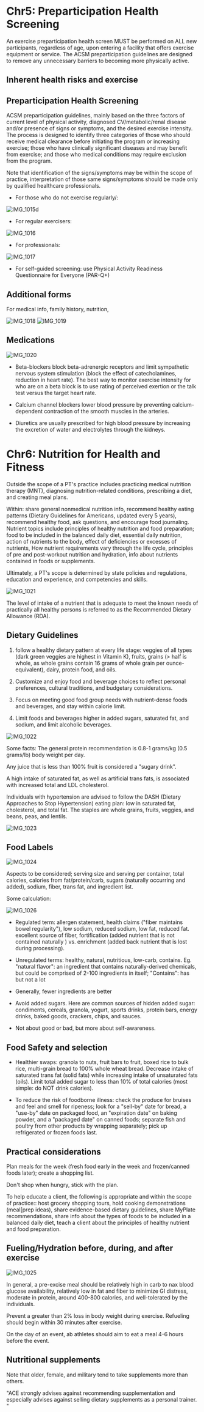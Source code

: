 # Chr5: Preparticipation Health Screening

An exercise preparticipation health screen MUST be performed on ALL new participants, regardless of age, upon entering a facility that offers exercise equipment or service. The ACSM preparticipation guidelines are designed to remove any unnecessary barriers to becoming more physically active. 

## Inherent health risks and exercise

## Preparticipation Health Screening

ACSM preparticipation guidelines, mainly based on the three factors of current level of physical activity, diagnosed CV/metabolic/renal disease and/or presence of signs or symptoms, and the desired exercise intensity. The process is designed to identify three categories of those who should receive medical clearance before initiating the program or increasing exercise; those who have clinically significant diseases and may benefit from exercise; and those who medical conditions may require exclusion from the program. 

Note that identification of the signs/symptoms may be within the scope of practice, interpretation of those same signs/symptoms should be made only by qualified healthcare professionals. 

- For those who do not exercise regularly/:

![IMG_1015](https://github.com/Shantang3/ACE-CPT-Notes/assets/25567822/00b4d960-8582-429a-b4e0-810e0d69aa50)d

- For regular exercisers:

![IMG_1016](https://github.com/Shantang3/ACE-CPT-Notes/assets/25567822/db4130f8-6982-4ce7-bfc3-7d08e3528489)

- For professionals:

![IMG_1017](https://github.com/Shantang3/ACE-CPT-Notes/assets/25567822/f77e0ece-c663-41f5-ad69-80fecf2aff69)

- For self-guided screening: use Physical Activity Readiness Questionnaire for Everyone (PAR-Q+)

## Additional forms

For medical info, family history, nutrition, 

![IMG_1018](https://github.com/Shantang3/ACE-CPT-Notes/assets/25567822/60f28dce-af73-4632-8b7f-00e4f9a3b599)
![IMG_1019](https://github.com/Shantang3/ACE-CPT-Notes/assets/25567822/6f39603a-0c9d-402b-ac89-95f3d642bc53)

## Medications

![IMG_1020](https://github.com/Shantang3/ACE-CPT-Notes/assets/25567822/df2d38d3-e8b8-47c6-b62b-49cdf2403881)

- Beta-blockers block beta-adrenergic receptors and limit sympathetic nervous system stimulation (block the effect of catecholamines, reduction in heart rate). The best way to monitor exercise intensity for who are on a beta block is to use rating of perceived exertion or the talk test versus the target heart rate.

- Calcium channel blockers lower blood pressure by preventing calcium-dependent contraction of the smooth muscles in the arteries.

- Diuretics are usually prescribed for high blood pressure by increasing the excretion of water and electrolytes through the kidneys. 




# Chr6: Nutrition for Health and Fitness

Outside the scope of a PT's practice includes practicing medical nutrition therapy (MNT), diagnosing nutrition-related conditions, prescribing a diet, and creating meal plans. 

Within: share general nonmedical nutrition info, recommend healthy eating patterns (Dietary Guidelines for Americans, updated every 5 years), recommend healthy food, ask questions, and encourage food journaling. Nutrient topics include principles of healthy nutrition and food preparation; food to be included in the balanced daily diet, essential daily nutrition, action of nutrients to the body, effect of deficiencies or excesses of nutrients, How nutrient requirements vary through the life cycle, principles of pre and post-workout nutrition and hydration, info about nutrients contained in foods or supplements. 

Ultimately, a PT's scope is determined by state policies and regulations, education and experience, and competencies and skills. 

![IMG_1021](https://github.com/Shantang3/ACE-CPT-Notes/assets/25567822/704d4390-35e1-4cd3-b462-881232e69666)

The level of intake of a nutrient that is adequate to meet the known needs of practically all healthy persons is referred to as the Recommended Dietary Allowance (RDA).

## Dietary Guidelines

1. follow a healthy dietary pattern at every life stage: veggies of all types (dark green veggies are highest in Vitamin K), fruits, grains (> half is whole, as whole grains contain 16 grams of whole grain per ounce-equivalent), dairy, protein food, and oils.

2.  Customize and enjoy food and beverage choices to reflect personal preferences, cultural traditions, and budgetary considerations.

3.  Focus on meeting good food group needs with nutrient-dense foods and beverages, and stay within calorie limit. 

4. Limit foods and beverages higher in added sugars, saturated fat, and sodium, and limit alcoholic beverages.

![IMG_1022](https://github.com/Shantang3/ACE-CPT-Notes/assets/25567822/f286fa72-b904-4b67-aef6-02a962de4a7e)

Some facts: The general protein recommendation is 0.8-1 grams/kg (0.5 grams/lb) body weight per day. 

Any juice that is less than 100% fruit is considered a "sugary drink".

A high intake of saturated fat, as well as artificial trans fats, is associated with increased total and LDL cholesterol.

Individuals with hypertension are advised to follow the DASH (Dietary Approaches to Stop Hypertension) eating plan: low in saturated fat, cholesterol, and total fat. The staples are whole grains, fruits, veggies, and beans, peas, and lentils. 

![IMG_1023](https://github.com/Shantang3/ACE-CPT-Notes/assets/25567822/9ae744e1-d8a3-4399-9be2-fb7d8c5c4415)


## Food Labels

![IMG_1024](https://github.com/Shantang3/ACE-CPT-Notes/assets/25567822/6f41aa24-7c04-4adf-b390-eeaba35536b4)

Aspects to be considered; serving size and serving per container, total calories, calories from fat/protein/carb, sugars (naturally occurring and added), sodium, fiber, trans fat, and ingredient list. 

Some calculation:

![IMG_1026](https://github.com/Shantang3/ACE-CPT-Notes/assets/25567822/301c657d-15ec-4769-8c1f-0df50e4bb25b)

- Regulated term: allergen statement, health claims ("fiber maintains bowel regularity"), low sodium, reduced sodium, low fat, reduced fat. excellent source of fiber, fortification (added nutrient that is not contained naturally ) vs. enrichment (added back nutrient that is lost during processing).  

- Unregulated terms: healthy, natural, nutritious, low-carb, contains.
  Eg. "natural flavor": an ingredient that contains naturally-derived chemicals, but could be comprised of 2-100 ingredients in itself;
  "Contains": has but not a lot
- Generally, fewer ingredients are better

- Avoid added sugars. Here are common sources of hidden added sugar: condiments, cereals, granola, yogurt, sports drinks, protein bars, energy drinks, baked goods, crackers, chips, and sauces.

- Not about good or bad, but more about self-awareness.
  

## Food Safety and selection

- Healthier swaps: granola to nuts, fruit bars to fruit, boxed rice to bulk rice, multi-grain bread to 100% whole wheat bread.
Decrease intake of saturated trans fat (solid fats) while increasing intake of unsaturated fats (oils). Limit total added sugar to less than 10% of total calories (most simple: do NOT drink calories).

- To reduce the risk of foodborne illness: check the produce for bruises and feel and smell for ripeness; look for a "sell-by" date for bread, a "use-by" date on packaged food, an "expiration date" on baking powder, and a "packaged date" on canned foods; separate fish and poultry from other products by wrapping separately; pick up refrigerated or frozen foods last. 


## Practical considerations

Plan meals for the week (fresh food early in the week and frozen/canned foods later); create a shopping list.

Don't shop when hungry, stick with the plan.

To help educate a client, the following is appropriate and within the scope of practice:: host grocery shopping tours, hold cooking demonstrations (meal[prep ideas), share evidence-based dietary guidelines, share MyPlate recommendations, share info about the types of foods to be included in a balanced daily diet, teach a client about the principles of healthy nutrient and food preparation.


## Fueling/Hydration before, during, and after exercise

![IMG_1025](https://github.com/Shantang3/ACE-CPT-Notes/assets/25567822/49c10e3b-4902-4eac-8236-862492824d42)

In general, a pre-excise meal should be relatively high in carb to nax blood glucose availability, relatively low in fat and fiber to minimize GI distress, moderate in protein, around 400-800 calories, and well-tolerated by the individuals. 

Prevent a greater than 2% loss in body weight during exercise. Refueling should begin within 30 minutes after exercise.

On the day of an event, ab athletes should aim to eat a meal 4-6 hours before the event.


## Nutritional supplements

Note that older, female, and military tend to take supplements more than others. 

"ACE strongly advises against recommending supplementation and especially advises against selling dietary supplements as a personal trainer. "



